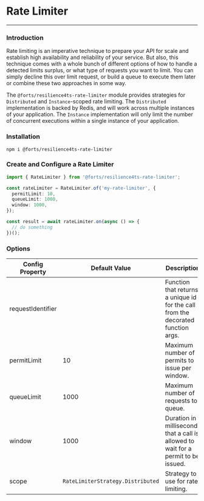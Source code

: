 # Rate Limiter

---

### Introduction

Rate limiting is an imperative technique to prepare your API for scale and establish high availability and reliability of your service. But also, this technique comes with a whole bunch of different options of how to handle a detected limits surplus, or what type of requests you want to limit. You can simply decline this over limit request, or build a queue to execute them later or combine these two approaches in some way.

The `@forts/resilience4ts-rate-limiter` module provides strategies for `Distributed` and `Instance`-scoped rate limiting. The `Distributed` implementation is backed by Redis, and will work across multiple instances of your application. The `Instance` implementation will only limit the number of concurrent executions within a single instance of your application.

### Installation

`npm i @forts/resilience4ts-rate-limiter`

### Create and Configure a Rate Limiter

```typescript
import { RateLimiter } from '@forts/resilience4ts-rate-limiter';

const rateLimiter = RateLimiter.of('my-rate-limiter', {
  permitLimit: 10,
  queueLimit: 1000,
  window: 1000,
});

const result = await rateLimiter.on(async () => {
  // do something
})();
```

### Options

| Config Property   | Default Value                     | Description                                                                        |
| ----------------- | --------------------------------- | ---------------------------------------------------------------------------------- |
| requestIdentifier |                                   | Function that returns a unique id for the call from the decorated function args.   |
| permitLimit       | 10                                | Maximum number of permits to issue per window.                                     |
| queueLimit        | 1000                              | Maximum number of requests to queue.                                               |
| window            | 1000                              | Duration in milliseconds that a call is allowed to wait for a permit to be issued. |
| scope             | `RateLimiterStrategy.Distributed` | Strategy to use for rate limiting.                                                 |
